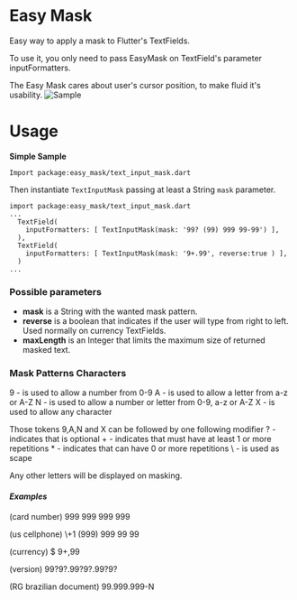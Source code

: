 # Easy Mask

Easy way to apply a mask to Flutter's TextFields.

To use it, you only need to pass EasyMask on TextField's parameter inputFormatters.

The Easy Mask cares about user's cursor position, to make fluid it's usability.
![Sample](https://raw.githubusercontent.com/danilocoppi/flutter-textfield-mask/main/img/sample.gif)

# Usage

**Simple Sample**

`Import package:easy_mask/text_input_mask.dart`

Then instantiate `TextInputMask` passing at least a String `mask` parameter.

``` example
import package:easy_mask/text_input_mask.dart
...
  TextField(
    inputFormatters: [ TextInputMask(mask: '99? (99) 999 99-99') ],
  ),
  TextField(
    inputFormatters: [ TextInputMask(mask: '9+.99', reverse:true ) ],
  )
...
```

### Possible parameters

* **mask** is a String with the wanted mask pattern.
* **reverse** is a boolean that indicates if the user will type from right to left. Used normally on currency TextFields.
* **maxLength** is an Integer that limits the maximum size of returned masked text.  

### Mask Patterns Characters

 9 - is used to allow a number from 0-9
 A - is used to allow a letter from a-z or A-Z
 N - is used to allow a number or letter from 0-9, a-z or A-Z
 X - is used to allow any character

 Those tokens 9,A,N and X can be followed by one following modifier
? - indicates that is optional
\+ - indicates that must have at least 1 or more repetitions
\* - indicates that can have 0 or more repetitions
\ - is used as scape

Any other letters will be displayed on masking.

#### *Examples*

(card number) 999 999 999 999

(us cellphone) \\\+1 (999) 999 99 99

(currency) $ 9+,99

(version) 99?9?.99?9?.99?9?

(RG brazilian document) 99.999.999-N

